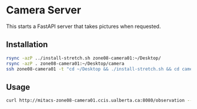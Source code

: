 # Camera Server

This starts a FastAPI server that takes pictures when requested.

## Installation
```bash
rsync -azP ../install-stretch.sh zone08-camera01:~/Desktop/
rsync -azP . zone08-camera01:~/Desktop/camera
ssh zone08-camera01 -t "cd ~/Desktop && ./install-stretch.sh && cd camera && docker-compose up -d"
```


## Usage
```bash
curl http://mitacs-zone08-camera01.ccis.ualberta.ca:8080/observation --output observation.png
```
